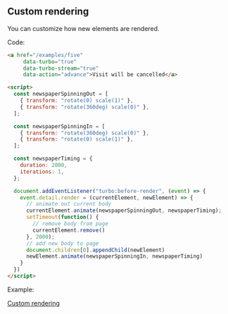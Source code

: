 
## Custom rendering

You can customize how new elements are rendered.


Code:

```html
<a href="/examples/five"
     data-turbo="true"
     data-turbo-stream="true"
     data-action="advance">Visit will be cancelled</a>

<script>
  const newspaperSpinningOut = [
    { transform: "rotate(0) scale(1)" },
    { transform: "rotate(360deg) scale(0)" },
  ];

  const newspaperSpinningIn = [
    { transform: "rotate(360deg) scale(0)" },
    { transform: "rotate(0) scale(1)" },
  ];

  const newspaperTiming = {
    duration: 2000,
    iterations: 1,
  };

  document.addEventListener("turbo:before-render", (event) => {
    event.detail.render = (currentElement, newElement) => {
      // animate out current body
      currentElement.animate(newspaperSpinningOut, newspaperTiming);
      setTimeout(function() {
        // remove body from page
        currentElement.remove()
      }, 2000);
      // add new body to page
      document.children[0].appendChild(newElement)
      newElement.animate(newspaperSpinningIn, newspaperTiming)
    }
  })
</script>
```

Example:

<a href="/turbo/canceling_visits"
     data-turbo="true"
     data-turbo-stream="true"
     data-action="advance">Custom rendering</a>

<script>
  const newspaperSpinningOut = [
    { transform: "rotate(0) scale(1)" },
    { transform: "rotate(360deg) scale(0)" },
  ];

  const newspaperSpinningIn = [
    { transform: "rotate(360deg) scale(0)" },
    { transform: "rotate(0) scale(1)" },
  ];

  const newspaperTiming = {
    duration: 2000,
    iterations: 1,
  };

  document.addEventListener("turbo:before-render", (event) => {
    event.detail.render = (currentElement, newElement) => {
      // animate out current body
      currentElement.animate(newspaperSpinningOut, newspaperTiming);
      setTimeout(function() {
        // remove body from page
        currentElement.remove()
      }, 2000);
      // add new body to page
      document.children[0].appendChild(newElement)
      newElement.animate(newspaperSpinningIn, newspaperTiming)
    }
  })
</script>
